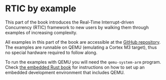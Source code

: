 # RTIC by example

This part of the book introduces the Real-Time Interrupt-driven Concurrency (RTIC) framework
to new users by walking them through examples of increasing complexity.

All examples in this part of the book are accessible at the
[GitHub repository][repoexamples].
The examples are runnable on QEMU (emulating a Cortex M3 target),
thus no special hardware required to follow along.

[repoexamples]: https://github.com/rtic-rs/cortex-m-rtic/tree/master/examples

To run the examples with QEMU you will need the `qemu-system-arm` program.
Check [the embedded Rust book] for instructions on how to set up an
embedded development environment that includes QEMU.

[the embedded Rust book]: https://rust-embedded.github.io/book/intro/install.html
